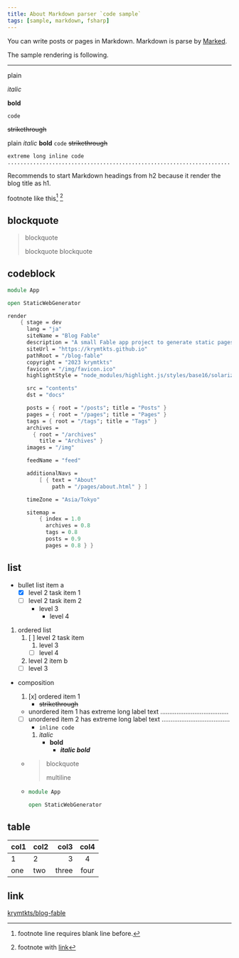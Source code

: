```yaml
---
title: About Markdown parser `code sample`
tags: [sample, markdown, fsharp]
---
```


You can write posts or pages in Markdown.
Markdown is parse by [Marked](https://marked.js.org/).

The sample rendering is following.

---

plain

_italic_

**bold**

`code`

~~strikethrough~~

plain _italic_ **bold** `code` ~~strikethrough~~

`extreme long inline code ......................................................................`

Recommends to start Markdown headings from h2 because it render the blog title as h1.

footnote like this[^1] [^2]

[^1]: footnote line requires blank line before.
[^2]: footnote with [link](https://github.com/krymtkts/blog-fable)

## blockquote

> blockquote
>
> blockquote
> blockquote

## codeblock

```fsharp
module App

open StaticWebGenerator

render
    { stage = dev
      lang = "ja"
      siteName = "Blog Fable"
      description = "A small Fable app project to generate static pages"
      siteUrl = "https://krymtkts.github.io"
      pathRoot = "/blog-fable"
      copyright = "2023 krymtkts"
      favicon = "/img/favicon.ico"
      highlightStyle = "node_modules/highlight.js/styles/base16/solarized-dark.min.css"

      src = "contents"
      dst = "docs"

      posts = { root = "/posts"; title = "Posts" }
      pages = { root = "/pages"; title = "Pages" }
      tags = { root = "/tags"; title = "Tags" }
      archives =
        { root = "/archives"
          title = "Archives" }
      images = "/img"

      feedName = "feed"

      additionalNavs =
          [ { text = "About"
              path = "/pages/about.html" } ]

      timeZone = "Asia/Tokyo"

      sitemap =
          { index = 1.0
            archives = 0.8
            tags = 0.8
            posts = 0.9
            pages = 0.8 } }
```

## list

- bullet list item a
  - [x] level 2 task item 1
  - [ ] level 2 task item 2
    - level 3
      - level 4

1. ordered list
   1. [ ] level 2 task item
      1. level 3
      - [ ] level 4
   2. level 2 item b
   - [ ] level 3

- composition

  1. [x] ordered item 1
     - ~~strikethrough~~

  - unordered item 1 has extreme long label text ......................................
  - [ ] unordered item 2 has extreme long label text ......................................
    - `inline code`
    1. _italic_
       - **bold**
         - **_italic bold_**
  - > blockquote
    >
    > multiline
  - ```fsharp
    module App

    open StaticWebGenerator
    ```

## table

| col1 | col2 |  col3 | col4 |
| ---- | :--- | ----: | :--: |
| 1    | 2    |     3 |  4   |
| one  | two  | three | four |

## link

[krymtkts/blog-fable](https://github.com/krymtkts/blog-fable)
